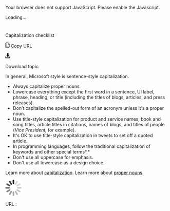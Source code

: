 ﻿Your browser does not support JavaScript. Please enable the Javascript.

Loading...

# 

Capitalization checklist

![Copy URL](media/capitalization-checklist/Copy.png)
Copy URL

![Download](media/capitalization-checklist/Download.png)

Download topic

In general, Microsoft style is sentence-style capitalization. 

  - Always capitalize proper nouns. 
  - Lowercase everything except the first word in a sentence, UI label, phrase, heading, or title (including the titles of blogs, articles, and press releases). 
  - Don’t capitalize the spelled-out form of an acronym unless it's a proper noun.
  - Use
    title-style capitalization for product and service names, book and song
    titles, article titles in citations, names of blogs, and titles of
    people (*Vice President,* for example). 
  - It's OK to use title-style capitalization in tweets to set off a quoted article. 
  - In programming languages, follow the traditional capitalization of keywords and other special terms*.*
  - Don't use all uppercase for emphasis. 
  - Don't use all lowercase as a design choice. 

Learn more about [capitalization](https://worldready.cloudapp.net/Styleguide/Read?id=2700&topicid=33685).
Learn more about [proper nouns](https://worldready.cloudapp.net/Styleguide/Read?id=2700&topicid=25525).

![In progress](media/capitalization-checklist/activity-large.gif)

URL :
